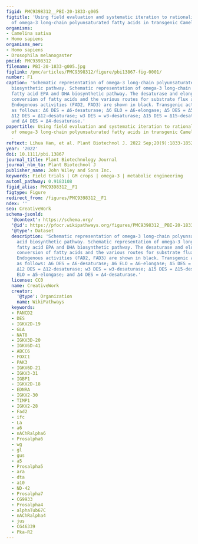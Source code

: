 ```yaml
---
figid: PMC9398312__PBI-20-1833-g005
figtitle: 'Using field evaluation and systematic iteration to rationalize the accumulation
  of omega‐3 long‐chain polyunsaturated fatty acids in transgenic Camelina sativa '
organisms:
- Camelina sativa
- Homo sapiens
organisms_ner:
- Homo sapiens
- Drosophila melanogaster
pmcid: PMC9398312
filename: PBI-20-1833-g005.jpg
figlink: /pmc/articles/PMC9398312/figure/pbi13867-fig-0001/
number: F1
caption: 'Schematic representation of omega‐3 long‐chain polyunsaturated fatty acid
  biosynthetic pathway. Schematic representation of omega‐3 long‐chain polyunsaturated
  fatty acid EPA and DHA biosynthetic pathway. The desaturase and elongase enzymatic
  conversion of fatty acids and the various routes for substrate flux are indicated.
  Endogenous activities (FAD2, FAD3) are shown in black. Transgenic activities are
  as follows: Δ6 DES = Δ6‐desaturase; Δ6 ELO = Δ6‐elongase; Δ5 DES = Δ5‐desaturase;
  Δ12 DES = Δ12‐desaturase; w3 DES = w3‐desaturase; Δ15 DES = Δ15‐desaturase; Δ5 ELO = Δ5‐elongase;
  and Δ4 DES = Δ4‐desaturase.'
papertitle: Using field evaluation and systematic iteration to rationalize the accumulation
  of omega‐3 long‐chain polyunsaturated fatty acids in transgenic Camelina sativa
  .
reftext: Lihua Han, et al. Plant Biotechnol J. 2022 Sep;20(9):1833-1852.
year: '2022'
doi: 10.1111/pbi.13867
journal_title: Plant Biotechnology Journal
journal_nlm_ta: Plant Biotechnol J
publisher_name: John Wiley and Sons Inc.
keywords: Field trials | GM crops | omega‐3 | metabolic engineering
automl_pathway: 0.9183108
figid_alias: PMC9398312__F1
figtype: Figure
redirect_from: /figures/PMC9398312__F1
ndex: ''
seo: CreativeWork
schema-jsonld:
  '@context': https://schema.org/
  '@id': https://pfocr.wikipathways.org/figures/PMC9398312__PBI-20-1833-g005.html
  '@type': Dataset
  description: 'Schematic representation of omega‐3 long‐chain polyunsaturated fatty
    acid biosynthetic pathway. Schematic representation of omega‐3 long‐chain polyunsaturated
    fatty acid EPA and DHA biosynthetic pathway. The desaturase and elongase enzymatic
    conversion of fatty acids and the various routes for substrate flux are indicated.
    Endogenous activities (FAD2, FAD3) are shown in black. Transgenic activities are
    as follows: Δ6 DES = Δ6‐desaturase; Δ6 ELO = Δ6‐elongase; Δ5 DES = Δ5‐desaturase;
    Δ12 DES = Δ12‐desaturase; w3 DES = w3‐desaturase; Δ15 DES = Δ15‐desaturase; Δ5
    ELO = Δ5‐elongase; and Δ4 DES = Δ4‐desaturase.'
  license: CC0
  name: CreativeWork
  creator:
    '@type': Organization
    name: WikiPathways
  keywords:
  - FANCD2
  - DES
  - IGKV2D-19
  - GLA
  - NAT8
  - IGKV3D-20
  - IGKV6D-41
  - ABCC6
  - FOXC1
  - PAK3
  - IGKV6D-21
  - IGKV3-31
  - IGBP1
  - IGKV2D-18
  - EDNRA
  - IGKV2-30
  - TIMP1
  - IGKV2-28
  - Fad2
  - ifc
  - La
  - a6
  - nAChRalpha6
  - Prosalpha6
  - wg
  - gl
  - gus
  - a5
  - Prosalpha5
  - ara
  - dta
  - a10
  - ND-42
  - Prosalpha7
  - CG9933
  - Prosalpha4
  - alphaTub67C
  - nAChRalpha4
  - jus
  - CG46339
  - Pka-R2
---
```

